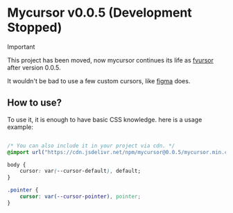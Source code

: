 # Mycursor v0.0.5 (Development Stopped)

> [!IMPORTANT]      
> This project has been moved, now mycursor continues its life as [fvursor](https://github.com/ahmetcanisik/fvursor) after version 0.0.5.

It wouldn't be bad to use a few custom cursors, like [figma](https://figma.com) does.

## How to use?

To use it, it is enough to have basic CSS knowledge. here is a usage example:

```css

/* You can also include it in your project via cdn. */
@import url("https://cdn.jsdelivr.net/npm/mycursor@0.0.5/mycursor.min.css")

body {
    cursor: var(--cursor-default), default;
}

.pointer {
    cursor: var(--cursor-pointer), pointer;
}
```